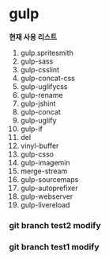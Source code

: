 # gulp

**현재 사용 리스트**
1. gulp.spritesmith
2. gulp-sass
3. gulp-csslint
4. gulp-concat-css
5. gulp-uglifycss
6. gulp-rename
7. gulp-jshint
8. gulp-concat
9. gulp-uglify
10. gulp-if
11. del
12. vinyl-buffer
13. gulp-csso
14. gulp-imagemin
15. merge-stream
16. gulp-sourcemaps
17. gulp-autoprefixer
18. gulp-webserver
19. gulp-livereload

### git branch test2 modify
### git branch test1 modify